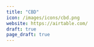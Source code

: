 ```yaml
---
title: "CBD"
icon: /images/icons/cbd.png
website: https://airtable.com/
draft: true
page_draft: true
---
```

